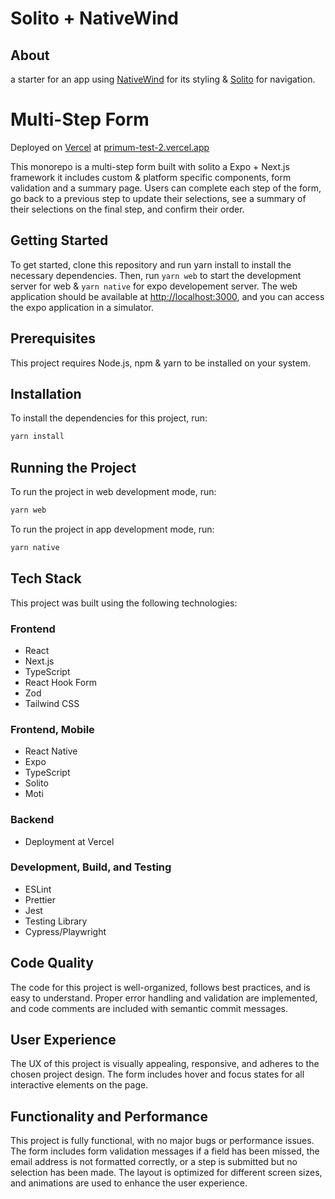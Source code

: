 # Solito + NativeWind

## About

 a starter for an  app using [NativeWind](https://nativewind.dev) for its styling & [Solito](https://solito.dev) for navigation.

# Multi-Step Form

Deployed on [Vercel](https://vercel.com/) at [primum-test-2.vercel.app](https://primum-test-2.vercel.app/)

This monorepo is a multi-step form built with solito a Expo + Next.js framework it includes custom & platform specific components, form validation and a summary page. Users can complete each step of the form, go back to a previous step to update their selections, see a summary of their selections on the final step, and confirm their order.

## Getting Started

To get started, clone this repository and run yarn install to install the necessary dependencies. Then, run `yarn web` to start the development server for web & `yarn native` for expo developement server. The web application should be available at <http://localhost:3000>, and you can access the expo application in a simulator.

## Prerequisites

This project requires Node.js, npm & yarn to be installed on your system.

## Installation

To install the dependencies for this project, run:

```bash
yarn install
```

## Running the Project

To run the project in web development mode, run:

```bash
yarn web
```

To run the project in app development mode, run:

```bash
yarn native
```

## Tech Stack

This project was built using the following technologies:

### Frontend

* React
* Next.js
* TypeScript
* React Hook Form
* Zod
* Tailwind CSS

### Frontend, Mobile

* React Native
* Expo
* TypeScript
* Solito
* Moti

### Backend

* Deployment at Vercel

### Development, Build, and Testing

* ESLint
* Prettier
* Jest
* Testing Library
* Cypress/Playwright

## Code Quality

The code for this project is well-organized, follows best practices, and is easy to understand. Proper error handling and validation are implemented, and code comments are included with semantic commit messages.

## User Experience

The UX of this project is visually appealing, responsive, and adheres to the chosen project design. The form includes hover and focus states for all interactive elements on the page.

## Functionality and Performance

This project is fully functional, with no major bugs or performance issues. The form includes form validation messages if a field has been missed, the email address is not formatted correctly, or a step is submitted but no selection has been made. The layout is optimized for different screen sizes, and animations are used to enhance the user experience.
